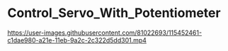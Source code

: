 # Control_Servo_With_Potentiometer
https://user-images.githubusercontent.com/81022693/115452461-c1dae980-a21e-11eb-9a2c-2c322d5dd301.mp4
